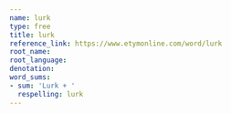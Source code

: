 ```yaml
---
name: lurk
type: free
title: lurk
reference_link: https://www.etymonline.com/word/lurk
root_name: 
root_language: 
denotation: 
word_sums:
- sum: 'Lurk + '
  respelling: lurk
---
```

